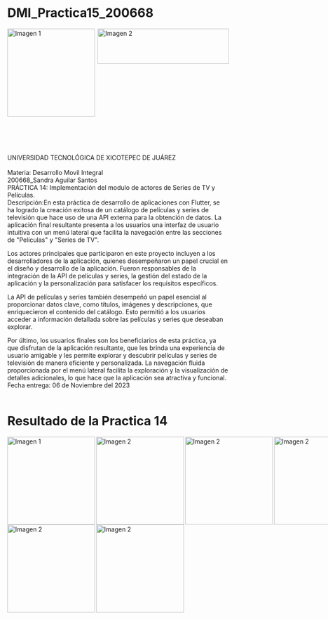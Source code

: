# DMI_Practica15_200668
<div style="display: flex; justify-content: space-between;">
    <img align="left" src="practica14_200668/logos/LOGO TIC.png?raw=true" alt="Imagen 1" width="200"; />
    <img align="right" src="practica14_200668/logos/LOGO UTXJ 2019.png?raw=true" alt="Imagen 2" width="300" height="80" />
</div><br><br><br><br><br>
UNIVERSIDAD TECNOLÓGICA DE XICOTEPEC DE JUÁREZ <br><br>
Materia: Desarrollo Movil Integral <br>
200668_Sandra Aguilar Santos<br>
PRÁCTICA 14: Implementación del modulo de actores de Series de TV y Películas. <br>
Descripción:En esta práctica de desarrollo de aplicaciones con Flutter, se ha logrado la creación exitosa de un catálogo de películas y series de televisión que hace uso de una API externa para la obtención de datos. La aplicación final resultante presenta a los usuarios una interfaz de usuario intuitiva con un menú lateral que facilita la navegación entre las secciones de "Películas" y "Series de TV".

Los actores principales que participaron en este proyecto incluyen a los desarrolladores de la aplicación, quienes desempeñaron un papel crucial en el diseño y desarrollo de la aplicación. Fueron responsables de la integración de la API de películas y series, la gestión del estado de la aplicación y la personalización para satisfacer los requisitos específicos.

La API de películas y series también desempeñó un papel esencial al proporcionar datos clave, como títulos, imágenes y descripciones, que enriquecieron el contenido del catálogo. Esto permitió a los usuarios acceder a información detallada sobre las películas y series que deseaban explorar.

Por último, los usuarios finales son los beneficiarios de esta práctica, ya que disfrutan de la aplicación resultante, que les brinda una experiencia de usuario amigable y les permite explorar y descubrir películas y series de televisión de manera eficiente y personalizada. La navegación fluida proporcionada por el menú lateral facilita la exploración y la visualización de detalles adicionales, lo que hace que la aplicación sea atractiva y funcional. <br>
Fecha entrega: 06 de Noviembre del 2023 <br> <br>

# Resultado de la Practica 14

<div style="display: flex; justify-content:">
 <img align="left" src="practica14_200668/img/WhatsApp Image 2023-11-05 at 3.06.29 PM (1).jpeg?raw=true" alt="Imagen 1" width="200";/>
<img align="left" src="practica14_200668/img/WhatsApp Image 2023-11-05 at 3.06.29 PM (2).jpeg?raw=true" alt="Imagen 2"  width="200" />
<img align="left" src="practica14_200668/img/WhatsApp Image 2023-11-05 at 3.06.29 PM (3).jpeg?raw=true" alt="Imagen 2"  width="200" />
<img align="left" src="practica14_200668/img/WhatsApp Image 2023-11-05 at 3.06.29 PM (4).jpeg?raw=true" alt="Imagen 2"  width="200" />
</div>

<div style="display: flex; justify-content:">
<img align="left" src="practica14_200668/img/WhatsApp Image 2023-11-05 at 3.06.29 PM (5).jpeg?raw=true" alt="Imagen 2"  width="200" />
<img align="left" src="practica14_200668/img/WhatsApp Image 2023-11-05 at 3.06.29 PM (6).jpeg?raw=true" alt="Imagen 2"  width="200" />


</div>
